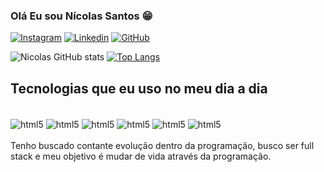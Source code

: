### Olá Eu sou Nícolas Santos 😁

[![Instagram](https://img.shields.io/badge/Instagram-E4405F?style=for-the-badge&logo=instagram&logoColor=white
)](https://www.instagram.com/nicolassantos.dev/)
[![Linkedin](https://img.shields.io/badge/LinkedIn-0077B5?style=for-the-badge&logo=linkedin&logoColor=white)](https://www.linkedin.com/in/n%C3%ADcolas-santos-107467b2/)
[![GitHub](https://img.shields.io/badge/GitHub-100000?style=for-the-badge&logo=github&logoColor=white)](https://github.com/NickRicardo)

![Nicolas GitHub stats](https://github-readme-stats.vercel.app/api?username=NickRicardo&show_icons=true&theme=dracula)
[![Top Langs](https://github-readme-stats.vercel.app/api/top-langs/?username=NickRicardo&layout=donut)](https://github.com/anuraghazra/github-readme-stats)

## Tecnologias que eu uso no meu dia a dia
<div style="display: inline_block"><br>
<img align="center" alt="html5" src="https://img.shields.io/badge/HTML5-E34F26?style=for-the-badge&logo=html5&logoColor=white" />
<img align="center" alt="html5" src="https://img.shields.io/badge/CSS3-1572B6?style=for-the-badge&logo=css3&logoColor=white" />
<img align="center" alt="html5" src="https://img.shields.io/badge/JavaScript-F7DF1E?style=for-the-badge&logo=javascript&logoColor=black" />
<img align="center" alt="html5" src="https://img.shields.io/badge/React-20232A?style=for-the-badge&logo=react&logoColor=61DAFB" />
<img align="center" alt="html5" src="https://img.shields.io/badge/Java-ED8B00?style=for-the-badge&logo=openjdk&logoColor=white" />
<img align="center" alt="html5" src="https://img.shields.io/badge/PostgreSQL-316192?style=for-the-badge&logo=postgresql&logoColor=white" />
</div>



<div style="display: inline_block"><br>
Tenho buscado contante evolução dentro da programação, busco ser full stack e meu objetivo é mudar de vida através da programação.
<div>
